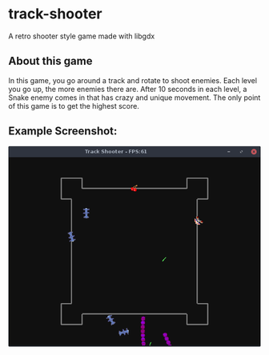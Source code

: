 # track-shooter
A retro shooter style game made with libgdx
## About this game
In this game, you go around a track and rotate to shoot enemies. Each level you go up, the more enemies there are.
After 10 seconds in each level, a Snake enemy comes in that has crazy and unique movement. The only point of this game is to
get the highest score.

## Example Screenshot:
![alt text](demo-screenshot.png?raw=true "Demo Screenshot")
